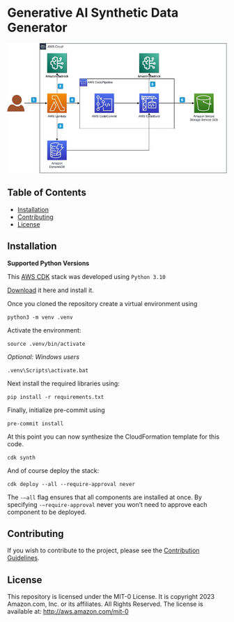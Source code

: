 # Generative AI Synthetic Data Generator

![product_image](./docs/architecture.jpg)

## Table of Contents

- [Installation](#installation)
- [Contributing](#contributing)
- [License](#license)

## Installation

**Supported Python Versions**

This [AWS CDK](https://aws.amazon.com/cdk/) stack was developed using `Python 3.10`

[Download](https://www.python.org/downloads/) it here and install it.

Once you cloned the repository create a virtual environment using

```
python3 -m venv .venv
```

Activate the environment:

```
source .venv/bin/activate
```

*Optional: Windows users*

```
.venv\Scripts\activate.bat
```

Next install the required libraries using:

```
pip install -r requirements.txt
```

Finally, initialize pre-commit using

```
pre-commit install
```

At this point you can now synthesize the CloudFormation template for this code.

```
cdk synth
```

And of course deploy the stack:

```
cdk deploy --all --require-approval never
```

The `-—all` flag ensures that all components are installed at once. By specifying `-—require-approval` never you won’t need to approve each component to be deployed.


## Contributing
If you wish to contribute to the project, please see the [Contribution Guidelines](./CONTRIBUTING.md).

## License

This repository is licensed under the MIT-0 License. It is copyright 2023 Amazon.com, Inc. or its affiliates. All Rights Reserved. The license is available at: http://aws.amazon.com/mit-0

